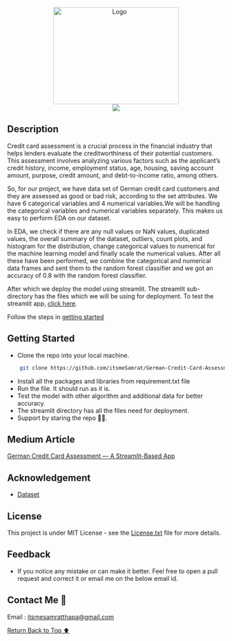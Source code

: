 <div align="center">
    <a href="https://github.com/itsmeSamrat" target="_blank">
        <img src="https://images.unsplash.com/photo-1589758438368-0ad531db3366?ixlib=rb-4.0.3&ixid=MnwxMjA3fDB8MHxwaG90by1wYWdlfHx8fGVufDB8fHx8&auto=format&fit=crop&w=1332&q=80" 
        alt="Logo" width="290" height="225">
    </a>
</div>

<div align="center">
<img src="https://readme-typing-svg.demolab.com?font=Fira+Code&duration=3000&pause=100&center=true&vCenter=true&multiline=true&width=435&height=100&lines=German+Credit+Card+Assessment;A+Streamlit+Based+App">
</div>

## Description

Credit card assessment is a crucial process in the financial industry that helps lenders evaluate the creditworthiness of their potential customers. This assessment involves analyzing various factors such as the applicant’s credit history, income, employment status, age, housing, saving account amount, purpose, credit amount, and debt-to-income ratio, among others.

So, for our project, we have data set of German credit card customers and they are assessed as good or bad risk, according to the set attributes. We have 6 categorical variables and 4 numerical variables.We will be handling the categorical variables and numerical variables separately. This makes us easy to perform EDA on our dataset.

In EDA, we check if there are any null values or NaN values, duplicated values, the overall summary of the dataset, outliers, count plots, and histogram for the distribution, change categorical values to numerical for the machine learning model and finally scale the numerical values. After all these have been performed, we combine the categorical and numerical data frames and sent them to the random forest classifier and we got an accuracy of 0.8 with the random forest classifier.

After which we deploy the model using streamlit. The streamlit sub-directory has the files which we will be using for deployment. To test the streamlit app, [click here](https://itsmesamrat-german-credit-card-assessment-a-streamlitapp-9p457k.streamlit.app/).

Follow the steps in [getting started](#getting-started)

## Getting Started

- Clone the repo into your local machine.

```bash
    git clone https://github.com/itsmeSamrat/German-Credit-Card-Assessment-A-Streamlit-Based-App.git
```

- Install all the packages and libraries from requirement.txt file
- Run the file. It should run as it is.
- Test the model with other algorithm and additional data for better accuracy.
- The streamlit directory has all the files need for deployment.
- Support by staring the repo 🙂😁.

## Medium Article

[German Credit Card Assessment — A Streamlit-Based App](https://medium.com/@itsmeSamrat/german-credit-card-assessment-a-streamlit-based-app-1f9fdd4c14c2)

## Acknowledgement

- [Dataset](https://www.kaggle.com/datasets/uciml/german-credit)

## License

This project is under MIT License - see the [License.txt](https://github.com/itsmeSamrat/German-Credit-Card-Assessment-A-Streamlit-Based-App/blob/main/license.txt) file for more details.

## Feedback

- If you notice any mistake or can make it better. Feel free to open a pull request and correct it or email me on the below email id.

## Contact Me 📨

Email : [itsmesamratthapa@gmail.com](mailto:itsmesamratthapa@gmail.com)

<!-- Back to the top -->

[Return Back to Top ⬆️](#getting-started)
